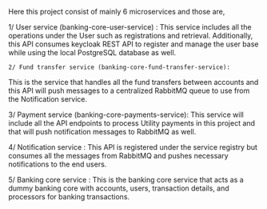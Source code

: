 Here this project consist of mainly 6 microservices and those are,

  1/  User service (banking-core-user-service) : 
  This service includes all the operations under the User such as registrations and retrieval. Additionally, this API consumes keycloak REST API to register and manage the user base while using the local PostgreSQL database as well.
  
    2/ Fund transfer service (banking-core-fund-transfer-service):
  This is the service that handles all the fund transfers between accounts and this API will push messages to a centralized RabbitMQ queue to use from the Notification service.
    
   3/ Payment service (banking-core-payments-service):
   This service will include all the API endpoints to process Utility payments in this project and that will push notification messages to RabbitMQ as well.
  
   4/ Notification service :
   This API is registered under the service registry but consumes all the messages from RabbitMQ and pushes necessary notifications to the end users.
  
  5/  Banking core service :
  This is the banking core service that acts as a dummy banking core with accounts, users, transaction details, and processors for banking transactions.
